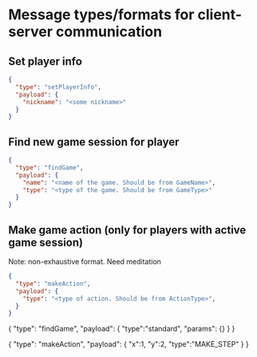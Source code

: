 # Message types/formats for client-server communication

## Set player info

```json
{
  "type": "setPlayerInfo",
  "payload": {
    "nickname": "<some nickname>"
  }
}
```

## Find new game session for player

```json
{
  "type": "findGame",
  "payload": {
    "name": "<name of the game. Should be from GameName>",
    "type": "<type of the game. Should be from GameType>"
  }
}
```
## Make game action (only for players with active game session)

Note: non-exhaustive format. Need meditation

```json
{
  "type": "makeAction",
  "payload": {
    "type": "<type of action. Should be from ActionType>",
  }
}
```
{
  "type": "findGame",
  "payload": {
      "type":"standard",
      "params": {}
  }
}

{
  "type": "makeAction",
  "payload": {
      "x":1,
      "y":2,
      "type":"MAKE_STEP"
  }
}
